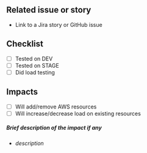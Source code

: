 ## Related issue or story
- Link to a Jira story or GitHub issue

## Checklist
- [ ] Tested on DEV
- [ ] Tested on STAGE
- [ ] Did load testing

## Impacts
- [ ] Will add/remove AWS resources
- [ ] Will increase/decrease load on existing resources

##### Brief description of the impact if any
- _description_
